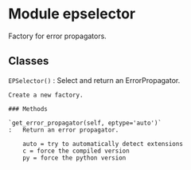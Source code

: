 Module epselector
=================
Factory for error propagators.

Classes
-------

`EPSelector()`
:   Select and return an ErrorPropagator.
    
    Create a new factory.

    ### Methods

    `get_error_propagator(self, eptype='auto')`
    :   Return an error propagator.
        
        auto = try to automatically detect extensions
        c = force the compiled version
        py = force the python version